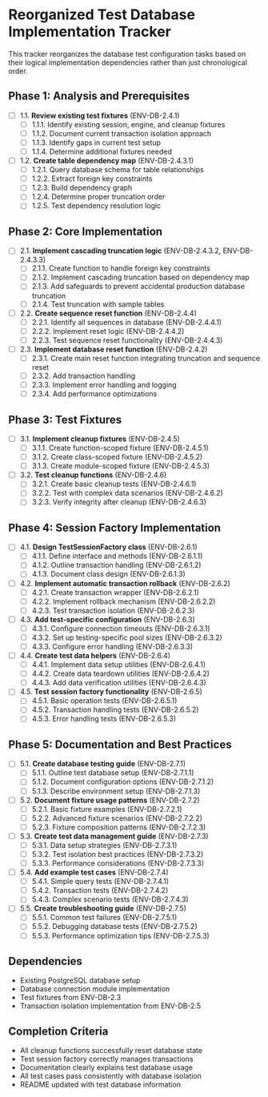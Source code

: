 # Reorganized Test Database Implementation Tracker

This tracker reorganizes the database test configuration tasks based on their logical implementation dependencies rather than just chronological order.

## Phase 1: Analysis and Prerequisites

- [ ] 1.1. **Review existing test fixtures** (ENV-DB-2.4.1)
  - [ ] 1.1.1. Identify existing session, engine, and cleanup fixtures
  - [ ] 1.1.2. Document current transaction isolation approach
  - [ ] 1.1.3. Identify gaps in current test setup
  - [ ] 1.1.4. Determine additional fixtures needed

- [ ] 1.2. **Create table dependency map** (ENV-DB-2.4.3.1)
  - [ ] 1.2.1. Query database schema for table relationships
  - [ ] 1.2.2. Extract foreign key constraints
  - [ ] 1.2.3. Build dependency graph
  - [ ] 1.2.4. Determine proper truncation order
  - [ ] 1.2.5. Test dependency resolution logic

## Phase 2: Core Implementation

- [ ] 2.1. **Implement cascading truncation logic** (ENV-DB-2.4.3.2, ENV-DB-2.4.3.3)
  - [ ] 2.1.1. Create function to handle foreign key constraints
  - [ ] 2.1.2. Implement cascading truncation based on dependency map
  - [ ] 2.1.3. Add safeguards to prevent accidental production database truncation
  - [ ] 2.1.4. Test truncation with sample tables

- [ ] 2.2. **Create sequence reset function** (ENV-DB-2.4.4)
  - [ ] 2.2.1. Identify all sequences in database (ENV-DB-2.4.4.1)
  - [ ] 2.2.2. Implement reset logic (ENV-DB-2.4.4.2)
  - [ ] 2.2.3. Test sequence reset functionality (ENV-DB-2.4.4.3)

- [ ] 2.3. **Implement database reset function** (ENV-DB-2.4.2)
  - [ ] 2.3.1. Create main reset function integrating truncation and sequence reset
  - [ ] 2.3.2. Add transaction handling
  - [ ] 2.3.3. Implement error handling and logging
  - [ ] 2.3.4. Add performance optimizations

## Phase 3: Test Fixtures

- [ ] 3.1. **Implement cleanup fixtures** (ENV-DB-2.4.5)
  - [ ] 3.1.1. Create function-scoped fixture (ENV-DB-2.4.5.1)
  - [ ] 3.1.2. Create class-scoped fixture (ENV-DB-2.4.5.2)
  - [ ] 3.1.3. Create module-scoped fixture (ENV-DB-2.4.5.3)

- [ ] 3.2. **Test cleanup functions** (ENV-DB-2.4.6)
  - [ ] 3.2.1. Create basic cleanup tests (ENV-DB-2.4.6.1)
  - [ ] 3.2.2. Test with complex data scenarios (ENV-DB-2.4.6.2)
  - [ ] 3.2.3. Verify integrity after cleanup (ENV-DB-2.4.6.3)

## Phase 4: Session Factory Implementation

- [ ] 4.1. **Design TestSessionFactory class** (ENV-DB-2.6.1)
  - [ ] 4.1.1. Define interface and methods (ENV-DB-2.6.1.1)
  - [ ] 4.1.2. Outline transaction handling (ENV-DB-2.6.1.2)
  - [ ] 4.1.3. Document class design (ENV-DB-2.6.1.3)

- [ ] 4.2. **Implement automatic transaction rollback** (ENV-DB-2.6.2)
  - [ ] 4.2.1. Create transaction wrapper (ENV-DB-2.6.2.1)
  - [ ] 4.2.2. Implement rollback mechanism (ENV-DB-2.6.2.2)
  - [ ] 4.2.3. Test transaction isolation (ENV-DB-2.6.2.3)

- [ ] 4.3. **Add test-specific configuration** (ENV-DB-2.6.3)
  - [ ] 4.3.1. Configure connection timeouts (ENV-DB-2.6.3.1)
  - [ ] 4.3.2. Set up testing-specific pool sizes (ENV-DB-2.6.3.2)
  - [ ] 4.3.3. Configure error handling (ENV-DB-2.6.3.3)

- [ ] 4.4. **Create test data helpers** (ENV-DB-2.6.4)
  - [ ] 4.4.1. Implement data setup utilities (ENV-DB-2.6.4.1)
  - [ ] 4.4.2. Create data teardown utilities (ENV-DB-2.6.4.2)
  - [ ] 4.4.3. Add data verification utilities (ENV-DB-2.6.4.3)

- [ ] 4.5. **Test session factory functionality** (ENV-DB-2.6.5)
  - [ ] 4.5.1. Basic operation tests (ENV-DB-2.6.5.1)
  - [ ] 4.5.2. Transaction handling tests (ENV-DB-2.6.5.2)
  - [ ] 4.5.3. Error handling tests (ENV-DB-2.6.5.3)

## Phase 5: Documentation and Best Practices

- [ ] 5.1. **Create database testing guide** (ENV-DB-2.7.1)
  - [ ] 5.1.1. Outline test database setup (ENV-DB-2.7.1.1)
  - [ ] 5.1.2. Document configuration options (ENV-DB-2.7.1.2)
  - [ ] 5.1.3. Describe environment setup (ENV-DB-2.7.1.3)

- [ ] 5.2. **Document fixture usage patterns** (ENV-DB-2.7.2)
  - [ ] 5.2.1. Basic fixture examples (ENV-DB-2.7.2.1)
  - [ ] 5.2.2. Advanced fixture scenarios (ENV-DB-2.7.2.2)
  - [ ] 5.2.3. Fixture composition patterns (ENV-DB-2.7.2.3)

- [ ] 5.3. **Create test data management guide** (ENV-DB-2.7.3)
  - [ ] 5.3.1. Data setup strategies (ENV-DB-2.7.3.1)
  - [ ] 5.3.2. Test isolation best practices (ENV-DB-2.7.3.2)
  - [ ] 5.3.3. Performance considerations (ENV-DB-2.7.3.3)

- [ ] 5.4. **Add example test cases** (ENV-DB-2.7.4)
  - [ ] 5.4.1. Simple query tests (ENV-DB-2.7.4.1)
  - [ ] 5.4.2. Transaction tests (ENV-DB-2.7.4.2)
  - [ ] 5.4.3. Complex scenario tests (ENV-DB-2.7.4.3)

- [ ] 5.5. **Create troubleshooting guide** (ENV-DB-2.7.5)
  - [ ] 5.5.1. Common test failures (ENV-DB-2.7.5.1)
  - [ ] 5.5.2. Debugging database tests (ENV-DB-2.7.5.2)
  - [ ] 5.5.3. Performance optimization tips (ENV-DB-2.7.5.3)

## Dependencies

- Existing PostgreSQL database setup
- Database connection module implementation
- Test fixtures from ENV-DB-2.3
- Transaction isolation implementation from ENV-DB-2.5

## Completion Criteria

- All cleanup functions successfully reset database state
- Test session factory correctly manages transactions
- Documentation clearly explains test database usage
- All test cases pass consistently with database isolation
- README updated with test database information